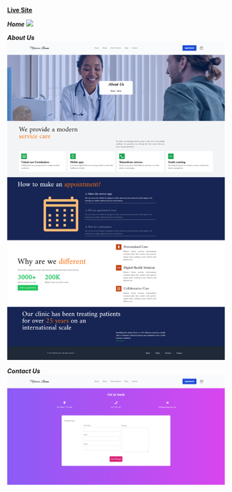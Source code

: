**[Live Site]()** <br>

***Home***
![](src/img/home.png)

***About Us***
![](src/img/about.png)

***Contact Us***
![](src/img/contact.png)
